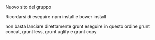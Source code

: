 Nuovo sito del gruppo


Ricordarsi di eseguire npm install e bower install

non basta lanciare direttamente grunt eseguire in questo ordine grunt concat, grunt less, grunt uglify e grunt copy

